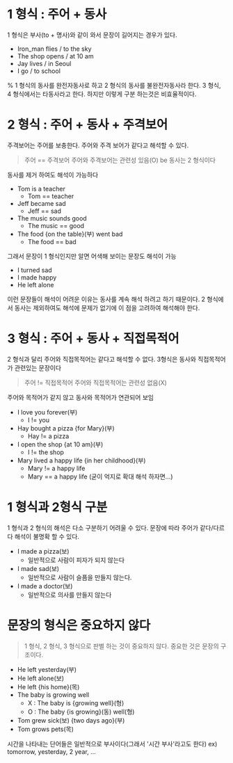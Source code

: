 # 1 형식 : 주어 + 동사

1 형식은 부사(to + 명사)와 같이 와서 문장이 길어지는 경우가 있다.

- Iron_man flies / to the sky
- The shop opens / at 10 am
- Jay lives / in Seoul
- I go / to school

% 1 형식의 동사를 완전자동사로 하고 2 형식의 동사를 불완전자동사라 한다. 3 형식, 4 형식에서는 타동사라고 한다. 하지만 이렇게 구분 하는것은 비효율적이다.

# 2 형식 : 주어 + 동사 + 주격보어

주격보어는 주어를 보충한다. 주어와 주격 보어가 같다고 해석할 수 있다.

> 주어 == 주격보어
> 주어와 주격보어는 관련성 있음(O)
> be 동사는 2 형식이다

동사를 제거 하여도 해석이 가능하다
- Tom is a teacher
	- Tom == teacher
- Jeff became sad 
	- Jeff == sad
- The music sounds good 
	- The music == good
- The food {on the table}(부) went bad
	- The food == bad

그래서 문장이 1 형식인지만 알면 어색해 보이는 문장도 해석이 가능
- I turned sad
- I made happy
- He left alone

이런 문장들이 해석이 어려운 이유는 동사를 계속 해석 하려고 하기 때문이다. 2 형식에서 동사는 제외하여도 해석에 문제가 없기에 이 점을 고려하여 해석해야 한다.


# 3 형식 : 주어 + 동사 + 직접목적어

2 형식과 달리 주어와 직접목적어는 같다고 해석할 수 없다. 3형식은 동사와 직접목적어가 관련있는 문장이다

> 주어 != 직접목적어
> 주어와 직접목적어는 관련성 없음(X)

주어와 목적어가 같지 않고 동사와 목적어가 연관되어 보임
- I love you forever(부) 
	- I != you
- Hay bought a pizza {for Mary}(부) 
	- Hay != a pizza
- I open the shop {at 10 am}(부) 
	- I != the shop
- Mary lived a happy life {in her childhood}(부)
	- Mary != a happy life
	- Mary == a happy life (굳이 억지로 확대 해석 하자면...)

# 1 형식과 2형식 구분

1 형식과 2 형식의 해석은 다소 구분하기 어려울 수 있다. 문장에 따라 주어가 같다/다르다 해석이 불명확 할 수 있다. 

- I made a pizza(보)
	- 일반적으로 사람이 피자가 되지 않는다
- I made sad(보)
	- 일반적으로 사람이 슬픔을 만들지 않는다.
- I made a doctor(보)
	- 일반적으로 의사를 만들지 않는다

# 문장의 형식은 중요하지 않다

> 1 형식, 2 형식, 3 형식으로 판별 하는 것이 중요하지 않다. 중요한 것은 문장의 구조이다.

- He left yesterday(부)
- He left alone(보)
- He left {his home}(목)
- The baby is growing well
	- X : The baby is {growing well}(형)
	- O : The baby {is growing}(동) well(형)
- Tom grew sick(보) {two days ago}(부)
- Tom grows pets(목)

시간을 나타내는 단어들은 일반적으로 부사이다(그래서 '시간 부사'라고도 한다)
ex) tomorrow, yesterday, 2 year, ...